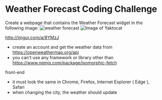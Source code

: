 
# Weather Forecast Coding Challenge

Create a webpage that contains the Weather Forecast widget in the following image:
![weather forecast](https://i.imgur.com/ULKuEgg.png)
![Image of Yaktocat](https://octodex.github.com/images/yaktocat.png)

http://imgur.com/a/8YMzJ


- create an account and get the weather data from https://openweathermap.org/api
- you can't use any framework or library other than https://www.npmjs.com/package/isomorphic-fetch

front-end
- it must look the same in Chrome, Firefox, Internet Explorer ( Edge ), Safari
- when changing the city, the weather should update
